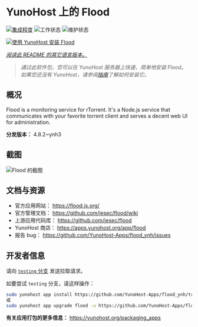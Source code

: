 <!--
注意：此 README 由 <https://github.com/YunoHost/apps/tree/master/tools/readme_generator> 自动生成
请勿手动编辑。
-->

# YunoHost 上的 Flood

[![集成程度](https://dash.yunohost.org/integration/flood.svg)](https://ci-apps.yunohost.org/ci/apps/flood/) ![工作状态](https://ci-apps.yunohost.org/ci/badges/flood.status.svg) ![维护状态](https://ci-apps.yunohost.org/ci/badges/flood.maintain.svg)

[![使用 YunoHost 安装 Flood](https://install-app.yunohost.org/install-with-yunohost.svg)](https://install-app.yunohost.org/?app=flood)

*[阅读此 README 的其它语言版本。](./ALL_README.md)*

> *通过此软件包，您可以在 YunoHost 服务器上快速、简单地安装 Flood。*  
> *如果您还没有 YunoHost，请参阅[指南](https://yunohost.org/install)了解如何安装它。*

## 概况

Flood is a monitoring service for rTorrent. It's a Node.js service that communicates with your favorite torrent client and serves a decent web UI for administration.

**分发版本：** 4.8.2~ynh3

## 截图

![Flood 的截图](./doc/screenshots/screenshot.png)

## 文档与资源

- 官方应用网站： <https://flood.js.org/>
- 官方管理文档： <https://github.com/jesec/flood/wiki>
- 上游应用代码库： <https://github.com/jesec/flood>
- YunoHost 商店： <https://apps.yunohost.org/app/flood>
- 报告 bug： <https://github.com/YunoHost-Apps/flood_ynh/issues>

## 开发者信息

请向 [`testing` 分支](https://github.com/YunoHost-Apps/flood_ynh/tree/testing) 发送拉取请求。

如要尝试 `testing` 分支，请这样操作：

```bash
sudo yunohost app install https://github.com/YunoHost-Apps/flood_ynh/tree/testing --debug
或
sudo yunohost app upgrade flood -u https://github.com/YunoHost-Apps/flood_ynh/tree/testing --debug
```

**有关应用打包的更多信息：** <https://yunohost.org/packaging_apps>
